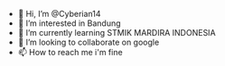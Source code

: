 - 👋 Hi, I’m @Cyberian14
- 👀 I’m interested in Bandung
- 🌱 I’m currently learning STMIK MARDIRA INDONESIA
- 💞️ I’m looking to collaborate on google
- 📫 How to reach me i'm fine

<!---
Cyberian14/Cyberian14 is a ✨ special ✨ repository because its `README.md` (this file) appears on your GitHub profile.
You can click the Preview link to take a look at your changes.
--->
